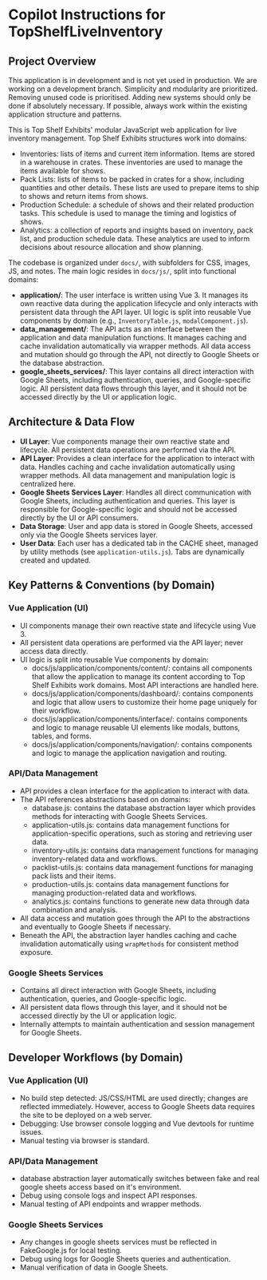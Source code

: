 # Copilot Instructions for TopShelfLiveInventory

## Project Overview

This application is in development and is not yet used in production. We are working on a development branch.
Simplicity and modularity are prioritized. Removing unused code is prioritised. Adding new systems should only be done if absolutely necessary.
If possible, always work within the existing application structure and patterns.

This is Top Shelf Exhibits' modular JavaScript web application for live inventory management. Top Shelf Exhibits structures work into domains:

- Inventories: lists of items and current item information. Items are stored in a warehouse in crates. These inventories are used to manage the items available for shows.
- Pack Lists: lists of items to be packed in crates for a show, including quantities and other details. These lists are used to prepare items to ship to shows and return items from shows.
- Production Schedule: a schedule of shows and their related production tasks. This schedule is used to manage the timing and logistics of shows.
- Analytics: a collection of reports and insights based on inventory, pack list, and production schedule data. These analytics are used to inform decisions about resource allocation and show planning.

The codebase is organized under `docs/`, with subfolders for CSS, images, JS, and notes. The main logic resides in `docs/js/`, split into functional domains:

- **application/**: The user interface is written using Vue 3. It manages its own reactive data during the application lifecycle and only interacts with persistent data through the API layer. UI logic is split into reusable Vue components by domain (e.g., `InventoryTable.js`, `modalComponent.js`).
- **data_management/**: The API acts as an interface between the application and data manipulation functions. It manages caching and cache invalidation automatically via wrapper methods. All data access and mutation should go through the API, not directly to Google Sheets or the database abstraction.
- **google_sheets_services/**: This layer contains all direct interaction with Google Sheets, including authentication, queries, and Google-specific logic. All persistent data flows through this layer, and it should not be accessed directly by the UI or application logic.

## Architecture & Data Flow

- **UI Layer**: Vue components manage their own reactive state and lifecycle. All persistent data operations are performed via the API.
- **API Layer**: Provides a clean interface for the application to interact with data. Handles caching and cache invalidation automatically using wrapper methods. All data management and manipulation logic is centralized here.
- **Google Sheets Services Layer**: Handles all direct communication with Google Sheets, including authentication and queries. This layer is responsible for Google-specific logic and should not be accessed directly by the UI or API consumers.
- **Data Storage**: User and app data is stored in Google Sheets, accessed only via the Google Sheets services layer.
- **User Data**: Each user has a dedicated tab in the CACHE sheet, managed by utility methods (see `application-utils.js`). Tabs are dynamically created and updated.

## Key Patterns & Conventions (by Domain)

### Vue Application (UI)

- UI components manage their own reactive state and lifecycle using Vue 3.
- All persistent data operations are performed via the API layer; never access data directly.
- UI logic is split into reusable Vue components by domain:
  - docs/js/application/components/content/: contains all components that allow the application to manage its content according to Top Shelf Exhibits work domains. Most API interactions are handled here.
  - docs/js/application/components/dashboard/: contains components and logic that allow users to customize their home page uniquely for their workflow.
  - docs/js/application/components/interface/: contains components and logic to manage reusable UI elements like modals, buttons, tables, and forms.
  - docs/js/application/components/navigation/: contains components and logic to manage the application navigation and routing.

### API/Data Management

- API provides a clean interface for the application to interact with data.
- The API references abstractions based on domains:
  - database.js: contains the database abstraction layer which provides methods for interacting with Google Sheets Services.
  - application-utils.js: contains data management functions for application-specific operations, such as storing and retrieving user data.
  - inventory-utils.js: contains data management functions for managing inventory-related data and workflows.
  - packlist-utils.js: contains data management functions for managing pack lists and their items.
  - production-utils.js: contains data management functions for managing production-related data and workflows.
  - analytics.js: contains functions to generate new data through data combination and analysis.
- All data access and mutation goes through the API to the abstractions and eventually to Google Sheets if necessary.
- Beneath the API, the abstraction layer handles caching and cache invalidation automatically using `wrapMethods` for consistent method exposure.

### Google Sheets Services

- Contains all direct interaction with Google Sheets, including authentication, queries, and Google-specific logic.
- All persistent data flows through this layer, and it should not be accessed directly by the UI or application logic.
- Internally attempts to maintain authentication and session management for Google Sheets.

## Developer Workflows (by Domain)

### Vue Application (UI)

- No build step detected: JS/CSS/HTML are used directly; changes are reflected immediately. However, access to Google Sheets data requires the site to be deployed on a web server.
- Debugging: Use browser console logging and Vue devtools for runtime issues.
- Manual testing via browser is standard.

### API/Data Management

- database abstraction layer automatically switches between fake and real google sheets access based on it's environment.
- Debug using console logs and inspect API responses.
- Manual testing of API endpoints and wrapper methods.

### Google Sheets Services

- Any changes in google sheets services must be reflected in FakeGoogle.js for local testing.
- Debug using logs for Google Sheets queries and authentication.
- Manual verification of data in Google Sheets.
